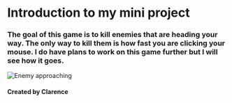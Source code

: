 # Introduction to my mini project

### The goal of this game is to kill enemies that are heading your way. The only way to kill them is how fast you are clicking your mouse. I do have plans to work on this game further but I will see how it goes.

![Enemy approaching](https://github.com/90poitu/demo_game/blob/main/Screenshots/gameplay.png?raw=true)
#### Created by Clarence